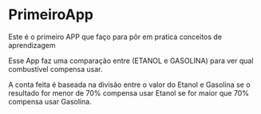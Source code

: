 # PrimeiroApp
Este é o primeiro APP que faço para pôr em pratica conceitos de aprendizagem

Esse App faz uma comparação entre (ETANOL e GASOLINA) para ver qual combustivel compensa usar.

A conta feita é baseada na divisão entre o valor do Etanol e Gasolina se o resultado  for menor de 70% compensa usar Etanol se for maior que 70% compensa usar Gasolina.
